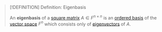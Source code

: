 >[!DEFINITION] Definition: Eigenbasis
>
>An **eigenbasis** of a [square matrix](../Square%20Matrix.md) $A \in F^{n \times n}$ is an [ordered basis](../../../Vector%20Spaces/Bases/Ordered%20Basis.md) of the [vector space](../../Vector%20Space%20of%20Matrices.md) $F^n$ which consists only of [eigenvectors](Eigenvector.md) of $A$. 
>